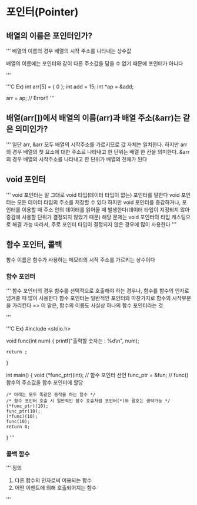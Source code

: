 # 포인터(Pointer)

## 배열의 이름은 포인터인가?

'''
배열의 이름의 경우 배열의 시작 주소를 나타내는 상수값

배열의 이름에는 포인터와 같이 다른 주소값을 담을 수 없기 때문에 포인터가 아니다

'''

'''C
Ex)
int arr[5] = { 0 };
int add = 15;
int *ap = &add;

arr = ap; // Error!!
'''

## 배열(arr[])에서 배열의 이름(arr)과 배열 주소(&arr)는 같은 의미인가?

'''
일단 arr, &arr 모두 배열의 시작주소를 가르키므로 값 자체는 일치한다.
하지만 arr의 경우 배열의 첫 요소에 대한 주소르 나타내고 한 단위는 배열 한 칸을 의미한다.
&arr 의 경우 배열의 시작주소를 나타내고 한 단위가 배열의 전체가 된다



## void 포인터

'''
void 포인터는 말 그대로 void 타입(데이터 타입이 없는) 포인터를 말한다
void 포인터는 모든 데이터 타입의 주소를 저장할 수 있다
하지만 void 포인터를 증감하거나, 포인터를 이용할 때 주소 안의 데이터를 읽어올 때 발생한다(데이터 타입이 지정되지 않아 증감에 사용할 단위가 결정되지 않았기 때문)
해당 문제는 void 포인터의 타입 캐스팅으로 해결 가능
따라서, 주로 포인터 타입이 결정되지 않은 경우에 많이 사용한다
'''

## 함수 포인터, 콜백

함수 이름은 함수가 사용하는 메모리의 시작 주소를 가르키는 상수이다
### 함수 포인터

'''
함수 포인터의 경우 함수를 선택적으로 호출해야 하는 경우나, 함수를 함수의 인자로 넘겨줄 때 많이 사용한다
함수 포인터는 일반적인 포인터와 마찬가지로 함수의 시작부분을 가리킨다
=> 이 말은, 함수의 이름도 사실상 하나의 함수 포인터라는 것

'''


'''C
Ex)
#include <stdio.h> 
 
void func(int num) {
    printf("출력할 숫자는 : %d\n", num);

    return ;
}
 
int main() {
    void (*func_ptr)(int);   // 함수 포인터 선언
    func_ptr = &fun;         // func() 함수의 주소값을 함수 포인터에 할당
    
    /* 아래는 모두 똑같은 동작을 하는 함수 */
    /* 함수 포인터 호출 시 일반적인 함수 호출처럼 포인터(*)와 괄호는 생략가능 */
    (*func_ptr)(10);          
    func_ptr(10);
    (*func)(10);
    func(10);
    return 0;
}
'''


### 콜백 함수

'''
정의

1. 다른 함수의 인자로써 이용되는 함수
2. 어떤 이벤트에 의해 호출되어지는 함수

'''